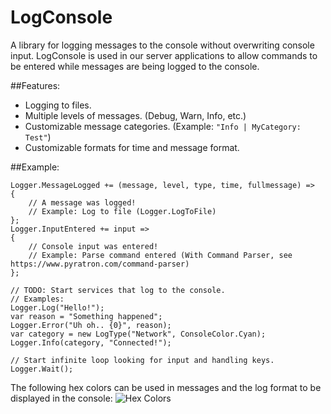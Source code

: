 # LogConsole
A library for logging messages to the console without overwriting console input.
LogConsole is used in our server applications to allow commands to be entered while messages are being logged to the console.

##Features:
 - Logging to files.
 - Multiple levels of messages. (Debug, Warn, Info, etc.)
 - Customizable message categories. (Example: `"Info | MyCategory: Test"`)
 - Customizable formats for time and message format.

##Example:

````
Logger.MessageLogged += (message, level, type, time, fullmessage) =>
{
    // A message was logged!
    // Example: Log to file (Logger.LogToFile)
};
Logger.InputEntered += input =>
{
    // Console input was entered!
    // Example: Parse command entered (With Command Parser, see https://www.pyratron.com/command-parser)
};

// TODO: Start services that log to the console.
// Examples:
Logger.Log("Hello!");
var reason = "Something happened";
Logger.Error("Uh oh.. {0}", reason);
var category = new LogType("Network", ConsoleColor.Cyan);
Logger.Info(category, "Connected!");

// Start infinite loop looking for input and handling keys.
Logger.Wait();
````

The following hex colors can be used in messages and the log format to be displayed in the console:
![Hex Colors](https://www.pyratron.com/assets/consolehex.png)
